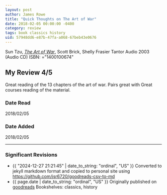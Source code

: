 ```yaml
---
layout: post
author: James Rowe
title: "Quick Thoughts on The Art of War"
date: 2018-02-05 00:00:00 -0400
category: review
tags: book classics history
uid: 57948dd6-e87b-47fa-a068-67beb43e0676
---
```


Sun Tzu, *[The Art of War](https://www.goodreads.com/book/show/1093941)*, Scott Brick, Shelly Frasier Tantor Audio 2003 (Audio CD) ISBN: ="1400100674"

## My Review 4/5

Great reading of the 13 chapters of the art of war. Pairs great with Great courses reading of the material.

### Date Read
2018/02/05

### Date Added
2018/02/05

---

### Significant Revisions

- {{ "2024-12-27 21:21:45" | date_to_string: "ordinal", "US" }} Converted to jekyll markdown format and copied to personal site using <https://github.com/jsr6720/goodreads-csv-to-md>
- {{ page.date | date_to_string: "ordinal", "US" }} Originally published on [goodreads](https://www.goodreads.com) Bookshelves: classics, history